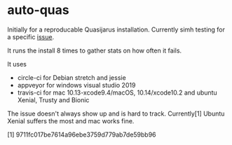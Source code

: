 # auto-quas
Initially for a reproducable Quasijarus installation.
Currently simh testing for a specific [issue](https://github.com/simh/simh/issues/706).

It runs the install 8 times to gather stats on how often it fails.

It uses
- circle-ci for Debian stretch and jessie
- appveyor for windows visual studio 2019
- travis-ci for mac 10.13-xcode9.4/macOS, 10.14/xcode10.2 and ubuntu Xenial, Trusty and Bionic

The issue doesn't always show up and is hard to track.
Currently[1] Ubuntu Xenial suffers the most and mac works fine.

[1]
9711fc017be7614a96ebe3759d779ab7de59bb96
